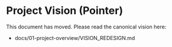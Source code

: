 # Project Vision (Pointer)

This document has moved. Please read the canonical vision here:

- docs/01-project-overview/VISION_REDESIGN.md
